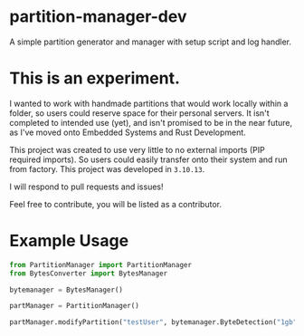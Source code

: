 # partition-manager-dev
A simple partition generator and manager with setup script and log handler.


# This is an experiment.
I wanted to work with handmade partitions that would work locally within a folder, so users could reserve space for their personal servers.
It isn't completed to intended use (yet), and isn't promised to be in the near future, as I've moved onto Embedded Systems and Rust Development.

This project was created to use very little to no external imports (PIP required imports). So users could easily transfer onto their system and run from factory.
This project was developed in ```3.10.13```.

I will respond to pull requests and issues!

Feel free to contribute, you will be listed as a contributor.

# Example Usage
```python
from PartitionManager import PartitionManager
from BytesConverter import BytesManager

bytemanager = BytesManager()

partManager = PartitionManager()

partManager.modifyPartition("testUser", bytemanager.ByteDetection("1gb"), "SIZETO")
```

